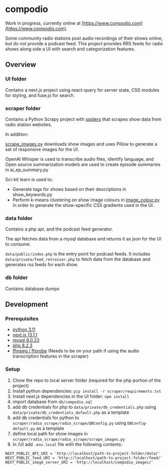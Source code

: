 # compodio

Work in progress, currently online at [https://www.compodio.com](https://www.compodio.com).

Some community radio stations post audio recordings of their shows online, but do not provide a podcast feed. This project provides RRS feeds for radio shows along side a UI with search and categorization features.

## Overview

### UI folder

Contains a next.js project using react-query for server state, CSS modules for styling, and fuse.js for search.

### scraper folder

Contains a Python Scrapy project with [spiders](scraper/radio_scrape/radio_scrape/spiders) that scrapes show data from radio station websites.

In addition:

[scrape_images.py](scraper/radio_scrape/radio_scrape/image_colour.py) downloads show images and uses Pillow to generate a set of responsive images for the UI.

OpenAI Whisper is used to transcribe audio files, identify language, and Open source summarization models are used to create episode summaries in ai_ep_summary.py

Sci-kit learn is used to:

- Generate tags for shows based on their descriptions in show_keywords.py
- Perform k-means clustering on show image colours in [image_colour.py](scraper/radio_scrape/radio_scrape/image_colour.py) in order to generate the show-specific CSS gradients used in the UI.

### data folder

Contains a php api, and the podcast feed generator.

The api fetches data from a mysql database and returns it as json for the UI to consume.

`data/public/index.php` is the entry point for podcast feeds. It includes `data/private/feed_retreiver.php` to fetch data from the database and generates rss feeds for each show.

### db folder

Contains database dumps

## Development

### Prerequisites

- [python 3.11](https://www.python.org/downloads/)
- [next.js 13.1.1](https://nextjs.org/docs/getting-started)
- [mysql 8.0.23](https://dev.mysql.com/downloads/mysql/)
- [php 8.2.3](https://www.php.net/downloads.php)
- [ffmpeg / ffprobe](https://ffmpeg.org/download.html) (Needs to be on your path if using the audio transcription features in the scraper)

### Setup

1. Clone the repo to local server folder (required for the php portion of the project)
2. Install python dependencies: `pip install -r scraper/requirements.txt`
3. Install next.js dependencies in the UI folder: `npm install`
4. import database from `db/compodio.sql`
5. add db credentials for php to `data/private/db_credentials.php` using `data/private/db_credentials_default.php` as a template
6. add db credentials for python to `scraper/radio_scrape/radio_scrape/DBConfig.py` using `DBConfig-default.py` as a template
7. define local path for show images in `scraper/radio_scrape/radio_scrape/scrape_images.py`
8. In /UI add `.env.local` file with the following contents:

```
NEXT_PUBLIC_API_URI = 'http://localhost/path-to-project-folder/data/'
NEXT_PUBLIC_feed_URI = 'http://localhost/path-to-project-folder/feed/'
NEXT_PUBLIC_image_server_URI = 'http://localhost/compodio_images/'
```
